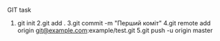 GIT task
1. git init
2.git add .
3.git commit -m "Перший коміт"
4.git remote add origin git@example.com:example/test.git
5.git push -u origin master
